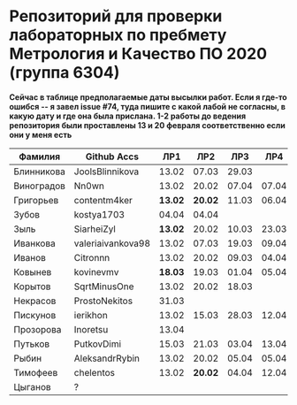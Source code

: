 # Репозиторий для проверки лабораторных по пребмету Метрология и Качество ПО 2020 (группа 6304)

**Сейчас в таблице предполагаемые даты высылки работ. Если я где-то ошибся -- я завел issue #74, туда пишите с какой лабой не согласны, в какую дату и где она была прислана. 1-2 работы до ведения репозитория были проставлены 13 и 20 февраля соответственно если они у меня есть**

| Фамилия    |   Github Accs    |   ЛР1   |   ЛР2   |   ЛР3   |   ЛР4   |   ЛР5   |   ЛР6   |
| ---------- | ---------------- | ------- | ------- | ------- | ------- | ------- | ------- |
| Блинникова | JoolsBlinnikova  |  13.02  |  07.03  |  29.03  |         |  25.03  |  13.04  |
| Виноградов | Nn0wn            |  13.02  |  20.02  |  07.04  |  07.04  |  07.04  |  07.04  |
| Григорьев  | contentm4ker     |**13.02**|**20.02**|  11.03  |  06.04  |  22.03  |  30.03  |
| Зубов      | kostya1703       |  04.04  |  04.04  |         |         |         |         |
| Зыль       | SiarheiZyl       |**13.02**|  20.02  |  10.03  |  23.03  |  26.03  |  30.03  |
| Иванкова   | valeriaivankova98|  13.02  |  07.03  |  19.03  |  09.04  |  21.03  |  04.04  |
| Иванов     | Citronnn         |  13.02  |  20.02  |  09.03  |  04.04  |  18.03  |  25.03  |
| Ковынев    | kovinevmv        |**18.03**|  19.03  |  01.04  |  05.04  |  01.04  |  01.04  |
| Корытов    | SqrtMinusOne     |  13.02  |  20.02  |  18.03  |         |  29.03  |  30.03  |
| Некрасов   | ProstoNekitos    |  31.03  |         |         |         |         |         |
| Пискунов   | ierikhon         |  13.02  |  15.03  |  28.03  |  12.04  |  28.03  |  05.04  |
| Прозорова  | Inoretsu         |  13.04  |         |         |         |         |         |
| Путьков    | PutkovDimi       |  15.03  |  21.03  |  03.04  |  13.04  |  03.04  |  03.04  |
| Рыбин      | AleksandrRybin   |  13.02  |  20.02  |  05.04  |  05.04  |  07.04  |  12.04  |
| Тимофеев   | chelentos        |  13.02  |**20.02**|  04.04  |  12.04  |         |         |
| Цыганов    |       ?          |         |         |         |         |         |         |
